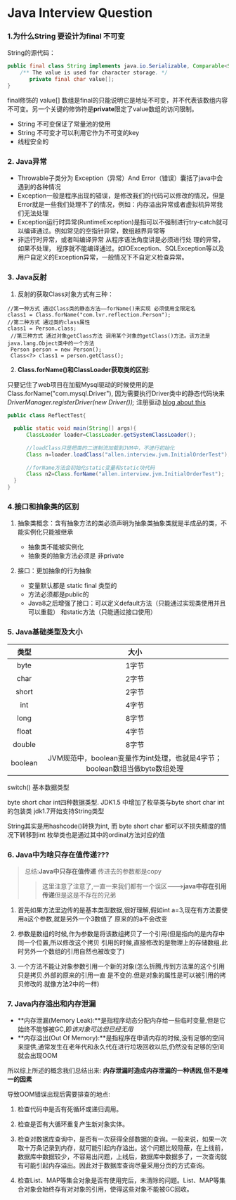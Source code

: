 # Java Interview Question 

### 1.为什么String 要设计为final 不可变 
String的源代码：

```java
public final class String implements java.io.Serializable, Comparable<String>, CharSequence {
    /** The value is used for character storage. */
       private final char value[];  
}
```
final修饰的 value[] 数组是final的只能说明它是地址不可变，并不代表该数组内容不可变。另一个关键的修饰符是**private**限定了value数组的访问限制。
       
   - String 不可变保证了常量池的使用
   - String 不可变才可以利用它作为不可变的key
   - 线程安全的

### 2. Java异常
   - Throwable子类分为  Exception（异常）And Error（错误）囊括了java中会遇到的各种情况
   - Exception一般是程序出现的错误，是修改我们的代码可以修改的情况，但是Error就是一些我们处理不了的情况，例如：内存溢出异常或者虚拟机异常我们无法处理
   - Exception运行时异常(RuntimeException)是指可以不强制进行try-catch就可以编译通过。例如常见的空指针异常，数组越界异常等
   - 非运行时异常，或者叫编译异常 从程序语法角度讲是必须进行处  理的异常，如果不处理，
   程序就不能编译通过。如IOException、SQLException等以及用户自定义的Exception异常，一般情况下不自定义检查异常。
   

### 3. Java反射
1. 反射的获取Class对象方式有三种：      
  
  ```
  //第一种方式 通过Class类的静态方法——forName()来实现 必须使用全限定名
  class1 = Class.forName("com.lvr.reflection.Person");
  //第二种方式 通过类的class属性
  class1 = Person.class;
   //第三种方式 通过对象getClass方法 调用某个对象的getClass()方法。该方法是java.lang.Object类中的一个方法
   Person person = new Person();
   Class<?> class1 = person.getClass();
  ```
   
   
2. **Class.forName()和ClassLoader获取类的区别**:

  只要记住了web项目在加载Mysql驱动的时候使用的是Class.forName("com.mysql.Driver"),
  因为需要执行Driver类中的静态代码块来 *DriverManager.registerDriver(new Driver());*
  注册驱动.[blog about this](http://www.importnew.com/29389.html)
  
  ```java
  public class ReflectTest{ 
    
    public static void main(String[] args){ 
        ClassLoader loader=ClassLoader.getSystemClassLoader();
	
        //loadClass只是把类的二进制流加载到JVM中，不进行初始化
        Class n=loader.loadClass("allen.interview.jvm.InitialOrderTest");
	    
        //forName方法会初始化static变量和static块代码
	    Class n2=Class.forName("allen.interview.jvm.InitialOrderTest");
    }
}
  ```
  


### 4.接口和抽象类的区别

1. 抽象类概念：含有抽象方法的类必须声明为抽象类抽象类就是半成品的类，不能实例化只能被继承
      - 抽象类不能被实例化
      - 抽象类的抽象方法必须是 非private

2. 接口：更加抽象的行为抽象
      - 变量默认都是 static final 类型的
      - 方法必须都是public的
      - Java8之后增强了接口：可以定义default方法（只能通过实现类使用并且可以重载）
        和static方法（只能通过接口使用）


### 5. Java基础类型及大小

|类型|大小|
|:-----:|:-----:|
|byte|1字节|
|char|2字节|
|short|2字节|
|int|4字节|
|long|8字节|
|float|4字节|
|double|8字节|
|boolean|JVM规范中，boolean变量作为int处理，也就是4字节；boolean数组当做byte数组处理|

switch() 基本数据类型

byte short char int四种数据类型.
JDK1.5 中增加了枚举类与byte short char int的包装类
jdk1.7开始支持String类型

String其实是用hashcode()转换为int, 而 byte short char 都可以不损失精度的情况下转移到int
枚举类也是通过其中的ordinal方法对应的值

### 6. Java中为啥只存在值传递???

   > 总结:**Java中只存在值传递** 传进去的参数都是copy
   > > 这里注意了注意了,一直一来我们都有一个误区--->**java中存在引用传递**但是这是不存在的兄弟
   1. 首先如果方法里边传的是基本类型数据,很好理解,假如int
      a=3,现在有方法要使用a这个参数,就是另外一个3数值了 原来的的a不会改变  
     
   2. 参数是数组的时候,作为参数是将该数组拷贝了一个引用(但是指向的是内存中同一个位置,所以修改这个拷贝
      引用的时候,直接修改的是物理上的存储数组.此时另外一个数组的引用自然也被改变了)
     
   3. 一个方法不能让对象参数引用一个新的对象(怎么折腾,传到方法里的这个引用只是拷贝.外部的原来的引用一直
      是不变的.但是对象的属性是可以被引用的拷贝修改的.就像方法2中的一样)
      
      
### 7. Java内存溢出和内存泄漏

  - **内存泄漏(Memory Leak):**是指程序动态分配内存给一些临时变量,但是它始终不能够被GC,即*该对象可达但已经无用*
  - **内存溢出(Out Of Memory):**是指程序在申请内存的时候,没有足够的空间来提供,通常发生在老年代和永久代在进行垃圾回收以后,仍然没有足够的空间就会出现OOM

  所以综上所述的概念我们总结出来: **内存泄漏时造成内存泄漏的一种诱因,但不是唯一的因素**
  
  导致OOM错误出现后需要排查的地点:
  
  1. 检查代码中是否有死循环或递归调用。

  2. 检查是否有大循环重复产生新对象实体。
  3. 检查对数据库查询中，是否有一次获得全部数据的查询。一般来说，如果一次取十万条记录到内存，就可能引起内存溢出。这个问题比较隐蔽，在上线前，数据库中数据较少，不容易出问题，上线后，数据库中数据多了，一次查询就有可能引起内存溢出。因此对于数据库查询尽量采用分页的方式查询。

  4. 检查List、MAP等集合对象是否有使用完后，未清除的问题。List、MAP等集合对象会始终存有对对象的引用，使得这些对象不能被GC回收。

  
  
  
  
  
  
  
  
  
  
  
  
  
  
  
  
  
